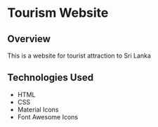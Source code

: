# Tourism Website
## Overview
This is a website for tourist attraction to Sri Lanka

## Technologies Used
* HTML
* CSS
* Material Icons
* Font Awesome Icons

